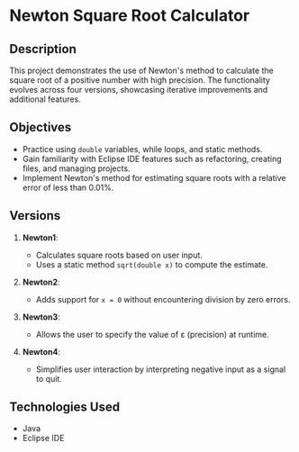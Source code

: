 # Newton Square Root Calculator

## Description
This project demonstrates the use of Newton's method to calculate the square root of a positive number with high precision. The functionality evolves across four versions, showcasing iterative improvements and additional features.

## Objectives
- Practice using `double` variables, while loops, and static methods.
- Gain familiarity with Eclipse IDE features such as refactoring, creating files, and managing projects.
- Implement Newton's method for estimating square roots with a relative error of less than 0.01%.

## Versions
1. **Newton1**:
   - Calculates square roots based on user input.
   - Uses a static method `sqrt(double x)` to compute the estimate.

2. **Newton2**:
   - Adds support for `x = 0` without encountering division by zero errors.

3. **Newton3**:
   - Allows the user to specify the value of ε (precision) at runtime.

4. **Newton4**:
   - Simplifies user interaction by interpreting negative input as a signal to quit.

## Technologies Used
- Java
- Eclipse IDE
